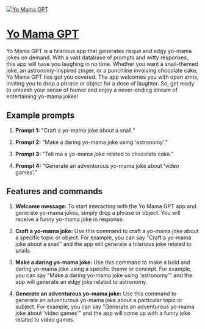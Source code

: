 [![Yo Mama GPT](https://files.oaiusercontent.com/file-1eanIvP2p3p8Y9oRB6xhiAIz?se=2123-10-17T19%3A38%3A57Z&sp=r&sv=2021-08-06&sr=b&rscc=max-age%3D31536000%2C%20immutable&rscd=attachment%3B%20filename%3D06174b35-ae7f-4219-bda6-a307cb915a65.png&sig=dBM/BUKa6f2h/kPo72jhOF67ATcgAHPXoAahcx0hnwM%3D)](https://chat.openai.com/g/g-FBxbbnSQq-yo-mama-gpt)

# [Yo Mama GPT](https://chat.openai.com/g/g-FBxbbnSQq-yo-mama-gpt)

Yo Mama GPT is a hilarious app that generates risqué and edgy yo-mama jokes on demand. With a vast database of prompts and witty responses, this app will have you laughing in no time. Whether you want a snail-themed joke, an astronomy-inspired zinger, or a punchline involving chocolate cake, Yo Mama GPT has got you covered. The app welcomes you with open arms, inviting you to drop a phrase or object for a dose of laughter. So, get ready to unleash your sense of humor and enjoy a never-ending stream of entertaining yo-mama jokes!

## Example prompts

1. **Prompt 1:** "Craft a yo-mama joke about a snail."

2. **Prompt 2:** "Make a daring yo-mama joke using 'astronomy'."

3. **Prompt 3:** "Tell me a yo-mama joke related to chocolate cake."

4. **Prompt 4:** "Generate an adventurous yo-mama joke about 'video games'."

## Features and commands

1. **Welcome message:** To start interacting with the Yo Mama GPT app and generate yo-mama jokes, simply drop a phrase or object. You will receive a funny yo-mama joke in response.

2. **Craft a yo-mama joke:** Use this command to craft a yo-mama joke about a specific topic or object. For example, you can say "Craft a yo-mama joke about a snail" and the app will generate a hilarious joke related to snails.

3. **Make a daring yo-mama joke:** Use this command to make a bold and daring yo-mama joke using a specific theme or concept. For example, you can say "Make a daring yo-mama joke using 'astronomy'" and the app will generate an edgy joke related to astronomy.

4. **Generate an adventurous yo-mama joke:** Use this command to generate an adventurous yo-mama joke about a particular topic or subject. For example, you can say "Generate an adventurous yo-mama joke about 'video games'" and the app will come up with a funny joke related to video games.